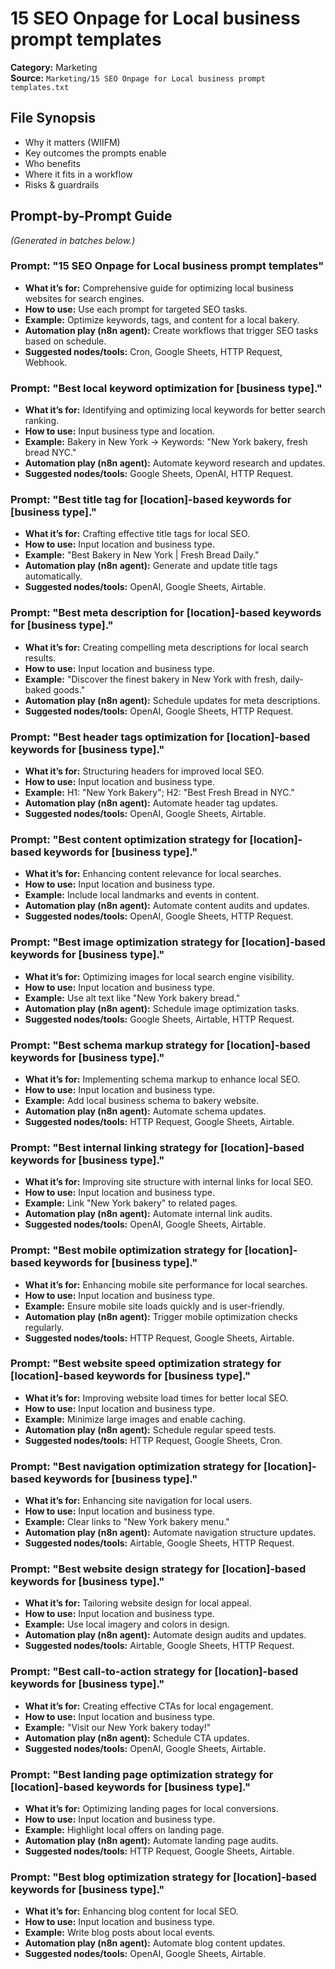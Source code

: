 # 15 SEO Onpage for Local business prompt templates

**Category:** Marketing  
**Source:** `Marketing/15 SEO Onpage for Local business prompt templates.txt`

## File Synopsis
- Why it matters (WIIFM)
- Key outcomes the prompts enable
- Who benefits
- Where it fits in a workflow
- Risks & guardrails

## Prompt-by-Prompt Guide
*(Generated in batches below.)*

### Prompt: "15 SEO Onpage for Local business prompt templates"
- **What it’s for:** Comprehensive guide for optimizing local business websites for search engines.
- **How to use:** Use each prompt for targeted SEO tasks.
- **Example:** Optimize keywords, tags, and content for a local bakery.
- **Automation play (n8n agent):** Create workflows that trigger SEO tasks based on schedule.
- **Suggested nodes/tools:** Cron, Google Sheets, HTTP Request, Webhook.

### Prompt: "Best local keyword optimization for [business type]."
- **What it’s for:** Identifying and optimizing local keywords for better search ranking.
- **How to use:** Input business type and location.
- **Example:** Bakery in New York → Keywords: "New York bakery, fresh bread NYC."
- **Automation play (n8n agent):** Automate keyword research and updates.
- **Suggested nodes/tools:** Google Sheets, OpenAI, HTTP Request.

### Prompt: "Best title tag for [location]-based keywords for [business type]."
- **What it’s for:** Crafting effective title tags for local SEO.
- **How to use:** Input location and business type.
- **Example:** "Best Bakery in New York | Fresh Bread Daily."
- **Automation play (n8n agent):** Generate and update title tags automatically.
- **Suggested nodes/tools:** OpenAI, Google Sheets, Airtable.

### Prompt: "Best meta description for [location]-based keywords for [business type]."
- **What it’s for:** Creating compelling meta descriptions for local search results.
- **How to use:** Input location and business type.
- **Example:** "Discover the finest bakery in New York with fresh, daily-baked goods."
- **Automation play (n8n agent):** Schedule updates for meta descriptions.
- **Suggested nodes/tools:** OpenAI, Google Sheets, HTTP Request.

### Prompt: "Best header tags optimization for [location]-based keywords for [business type]."
- **What it’s for:** Structuring headers for improved local SEO.
- **How to use:** Input location and business type.
- **Example:** H1: "New York Bakery"; H2: "Best Fresh Bread in NYC."
- **Automation play (n8n agent):** Automate header tag updates.
- **Suggested nodes/tools:** OpenAI, Google Sheets, Airtable.

### Prompt: "Best content optimization strategy for [location]-based keywords for [business type]."
- **What it’s for:** Enhancing content relevance for local searches.
- **How to use:** Input location and business type.
- **Example:** Include local landmarks and events in content.
- **Automation play (n8n agent):** Automate content audits and updates.
- **Suggested nodes/tools:** OpenAI, Google Sheets, HTTP Request.

### Prompt: "Best image optimization strategy for [location]-based keywords for [business type]."
- **What it’s for:** Optimizing images for local search engine visibility.
- **How to use:** Input location and business type.
- **Example:** Use alt text like "New York bakery bread."
- **Automation play (n8n agent):** Schedule image optimization tasks.
- **Suggested nodes/tools:** Google Sheets, Airtable, HTTP Request.

### Prompt: "Best schema markup strategy for [location]-based keywords for [business type]."
- **What it’s for:** Implementing schema markup to enhance local SEO.
- **How to use:** Input location and business type.
- **Example:** Add local business schema to bakery website.
- **Automation play (n8n agent):** Automate schema updates.
- **Suggested nodes/tools:** HTTP Request, Google Sheets, Airtable.

### Prompt: "Best internal linking strategy for [location]-based keywords for [business type]."
- **What it’s for:** Improving site structure with internal links for local SEO.
- **How to use:** Input location and business type.
- **Example:** Link "New York bakery" to related pages.
- **Automation play (n8n agent):** Automate internal link audits.
- **Suggested nodes/tools:** OpenAI, Google Sheets, Airtable.

### Prompt: "Best mobile optimization strategy for [location]-based keywords for [business type]."
- **What it’s for:** Enhancing mobile site performance for local searches.
- **How to use:** Input location and business type.
- **Example:** Ensure mobile site loads quickly and is user-friendly.
- **Automation play (n8n agent):** Trigger mobile optimization checks regularly.
- **Suggested nodes/tools:** HTTP Request, Google Sheets, Airtable.

### Prompt: "Best website speed optimization strategy for [location]-based keywords for [business type]."
- **What it’s for:** Improving website load times for better local SEO.
- **How to use:** Input location and business type.
- **Example:** Minimize large images and enable caching.
- **Automation play (n8n agent):** Schedule regular speed tests.
- **Suggested nodes/tools:** HTTP Request, Google Sheets, Cron.

### Prompt: "Best navigation optimization strategy for [location]-based keywords for [business type]."
- **What it’s for:** Enhancing site navigation for local users.
- **How to use:** Input location and business type.
- **Example:** Clear links to "New York bakery menu."
- **Automation play (n8n agent):** Automate navigation structure updates.
- **Suggested nodes/tools:** Airtable, Google Sheets, HTTP Request.

### Prompt: "Best website design strategy for [location]-based keywords for [business type]."
- **What it’s for:** Tailoring website design for local appeal.
- **How to use:** Input location and business type.
- **Example:** Use local imagery and colors in design.
- **Automation play (n8n agent):** Automate design audits and updates.
- **Suggested nodes/tools:** Airtable, Google Sheets, HTTP Request.

### Prompt: "Best call-to-action strategy for [location]-based keywords for [business type]."
- **What it’s for:** Creating effective CTAs for local engagement.
- **How to use:** Input location and business type.
- **Example:** "Visit our New York bakery today!"
- **Automation play (n8n agent):** Schedule CTA updates.
- **Suggested nodes/tools:** OpenAI, Google Sheets, Airtable.

### Prompt: "Best landing page optimization strategy for [location]-based keywords for [business type]."
- **What it’s for:** Optimizing landing pages for local conversions.
- **How to use:** Input location and business type.
- **Example:** Highlight local offers on landing page.
- **Automation play (n8n agent):** Automate landing page audits.
- **Suggested nodes/tools:** HTTP Request, Google Sheets, Airtable.

### Prompt: "Best blog optimization strategy for [location]-based keywords for [business type]."
- **What it’s for:** Enhancing blog content for local SEO.
- **How to use:** Input location and business type.
- **Example:** Write blog posts about local events.
- **Automation play (n8n agent):** Automate blog content updates.
- **Suggested nodes/tools:** OpenAI, Google Sheets, Airtable.
